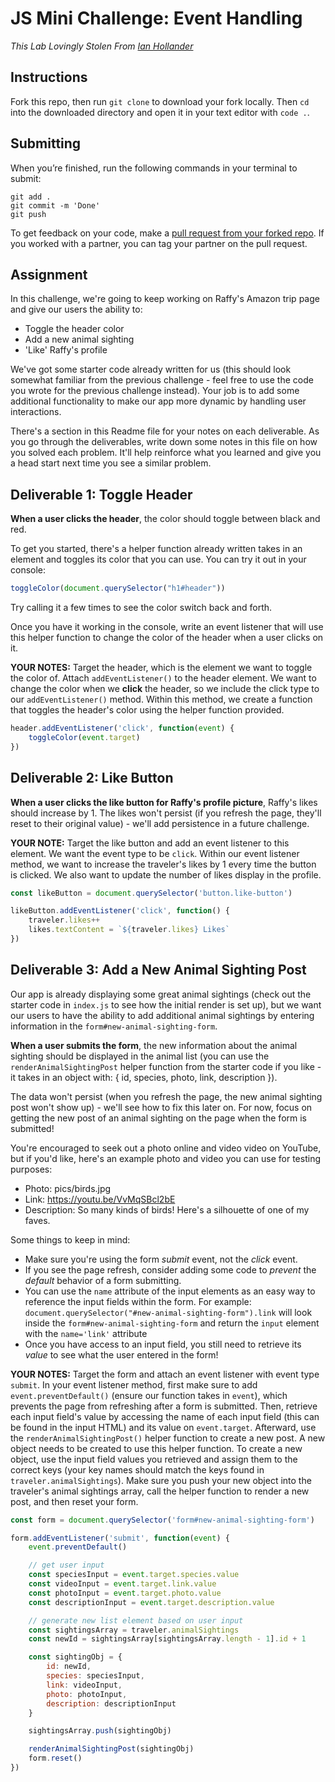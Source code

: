 # JS Mini Challenge: Event Handling

*This Lab Lovingly Stolen From [Ian Hollander](https://github.com/ihollander)*

## Instructions

Fork this repo, then run `git clone` to download your fork locally. Then `cd` into the downloaded directory and open it in your text editor with `code .`.

## Submitting

When you’re finished, run the following commands in your terminal to submit:

```
git add .
git commit -m 'Done'
git push
```

To get feedback on your code, make a [pull request from your forked repo](https://docs.github.com/en/github/collaborating-with-issues-and-pull-requests/creating-a-pull-request-from-a-fork). If you worked with a partner, you can tag your partner on the pull request.

## Assignment

In this challenge, we're going to keep working on Raffy's Amazon trip page and give our users the ability to:

- Toggle the header color
- Add a new animal sighting
- 'Like' Raffy's profile 

We've got some starter code already written for us (this should look somewhat familiar from the previous challenge - feel free to use the code you wrote for the previous challenge instead). Your job is to add some additional functionality to make our app more dynamic by handling user interactions.

There's a section in this Readme file for your notes on each deliverable. As you go through the deliverables, write down some notes in this file on how you solved each problem. It'll help reinforce what you learned and give you a head start next time you see a similar problem.

## Deliverable 1: Toggle Header

**When a user clicks the header**, the color should toggle between black and red. 

To get you started, there's a helper function already written takes in an element and toggles its color that you can use. You can try it out in your console:

```js
toggleColor(document.querySelector("h1#header"))
```

Try calling it a few times to see the color switch back and forth. 

Once you have it working in the console, write an event listener that will use this helper function to change the color of the header when a user clicks on it.

**YOUR NOTES:**
Target the header, which is the element we want to toggle the color of. Attach `addEventListener()` to the header element. We want to change the color when we **click** the header, so we include the click type to our `addEventListener()` method. Within this method, we create a function that toggles the header's color using the helper function provided.
```js
header.addEventListener('click', function(event) {
    toggleColor(event.target)
})
```

## Deliverable 2: Like Button

**When a user clicks the like button for Raffy's profile picture**, Raffy's likes should increase by 1. The likes won't persist (if you refresh the page, they'll reset to their original value) - we'll add persistence in a future challenge.

**YOUR NOTE:**
Target the like button and add an event listener to this element. We want the event type to be `click`. Within our event listener method, we want to increase the traveler's likes by 1 every time the button is clicked. We also want to update the number of likes display in the profile.
```js
const likeButton = document.querySelector('button.like-button')

likeButton.addEventListener('click', function() {
    traveler.likes++
    likes.textContent = `${traveler.likes} Likes`
})
```

## Deliverable 3: Add a New Animal Sighting Post

Our app is already displaying some great animal sightings (check out the starter code in `index.js` to see how the initial render is set up), but we want our users to have the ability to add additional animal sightings by entering information in the `form#new-animal-sighting-form`.

**When a user submits the form**, the new information about the animal sighting should be displayed in the animal list (you can use the `renderAnimalSightingPost` helper function from the starter code if you like - it takes in an object with: { id, species, photo, link, description }).

The data won't persist (when you refresh the page, the new animal sighting post won't show up) - we'll see how to fix this later on. For now, focus on getting the new post of an animal sighting on the page when the form is submitted!

You're encouraged to seek out a photo online and video video on YouTube, but if you'd like, here's an example photo and video you can use for testing purposes:

- Photo: pics/birds.jpg
- Link: https://youtu.be/VvMqSBcl2bE
- Description: So many kinds of birds! Here's a silhouette of one of my faves.

Some things to keep in mind:

- Make sure you're using the form *submit* event, not the *click* event.
- If you see the page refresh, consider adding some code to *prevent* the *default* behavior of a form submitting.
- You can use the `name` attribute of the input elements as an easy way to reference the input fields within the form. For example: `document.querySelector("#new-animal-sighting-form").link` will look inside the `form#new-animal-sighting-form` and return the `input` element with the `name='link'` attribute
- Once you have access to an input field, you still need to retrieve its *value* to see what the user entered in the form!

**YOUR NOTES:**
Target the form and attach an event listener with event type `submit`. In your event listener method, first make sure to add `event.preventDefault()` (ensure our function takes in `event`), which prevents the page from refreshing after a form is submitted. Then, retrieve each input field's value by accessing the name of each input field (this can be found in the input HTML) and its value on `event.target`. Afterward, use the `renderAnimalSightingPost()` helper function to create a new post. A new object needs to be created to use this helper function. To create a new object, use the input field values you retrieved and assign them to the correct keys (your key names should match the keys found in `traveler.animalSightings`). Make sure you push your new object into the traveler's animal sightings array, call the helper function to render a new post, and then reset your form.
```js
const form = document.querySelector('form#new-animal-sighting-form')

form.addEventListener('submit', function(event) {
    event.preventDefault()

    // get user input
    const speciesInput = event.target.species.value
    const videoInput = event.target.link.value
    const photoInput = event.target.photo.value
    const descriptionInput = event.target.description.value

    // generate new list element based on user input
    const sightingsArray = traveler.animalSightings
    const newId = sightingsArray[sightingsArray.length - 1].id + 1

    const sightingObj = {
        id: newId,
        species: speciesInput,
        link: videoInput,
        photo: photoInput,
        description: descriptionInput
    }

    sightingsArray.push(sightingObj)

    renderAnimalSightingPost(sightingObj)
    form.reset()
})
```

